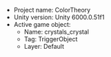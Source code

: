 <!-- UNITY CODE ASSIST INSTRUCTIONS START -->
- Project name: ColorTheory
- Unity version: Unity 6000.0.51f1
- Active game object:
  - Name: crystals_crystal
  - Tag: TriggerObject
  - Layer: Default
<!-- UNITY CODE ASSIST INSTRUCTIONS END -->